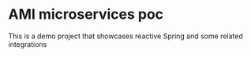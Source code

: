 # AMI microservices poc 

This is a demo project that showcases reactive Spring and some related integrations
